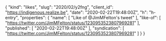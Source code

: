 {
  "kind": "likes",
  "slug": "2020/02/y2fng",
  "client_id": "https://indigenous.realize.be",
  "date": "2020-02-22T19:48:00Z",
  "h": "h-entry",
  "properties": {
    "name": [
      "Like of @JimMFelton's tweet"
    ],
    "like-of": [
      "https://twitter.com/JimMFelton/status/1230953523807969281"
    ],
    "published": [
      "2020-02-22T19:48:00Z"
    ],
    "syndication": [
      "https://twitter.com/JimMFelton/status/1230953523807969281"
    ]
  }
}

